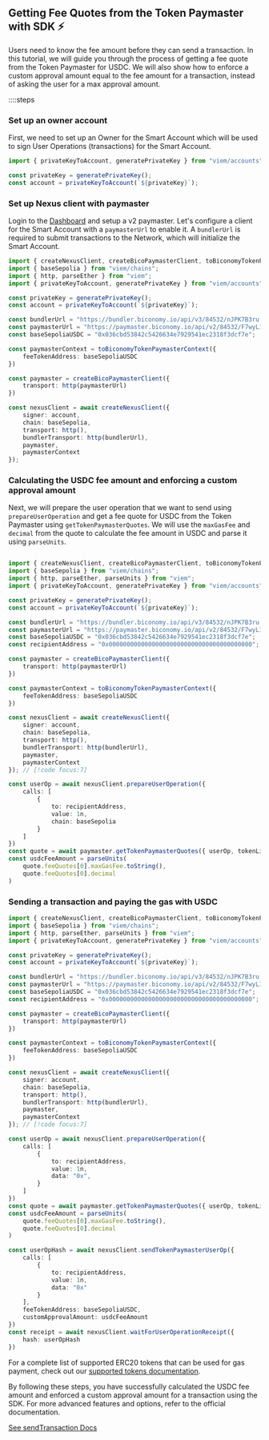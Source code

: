 ## Getting Fee Quotes from the Token Paymaster with SDK ⚡️

Users need to know the fee amount before they can send a transaction. In this tutorial, we will guide you through the process of getting a fee quote from the Token Paymaster for USDC.
We will also show how to  enforce a custom approval amount equal to the fee amount for a transaction, instead of asking the user for a max approval amount.

::::steps

### Set up an owner account
First, we need to set up an Owner for the Smart Account which will be used to sign User Operations (transactions) for the Smart Account.

```typescript 
import { privateKeyToAccount, generatePrivateKey } from "viem/accounts";

const privateKey = generatePrivateKey();
const account = privateKeyToAccount(`${privateKey}`);
```

### Set up Nexus client with paymaster
Login to the [Dashboard](https://dashboard.biconomy.io/) and setup a v2 paymaster. Let's configure a client for the Smart Account with a `paymasterUrl` to enable it. A `bundlerUrl` is required to submit transactions to the Network, which will initialize the Smart Account.

```typescript 
import { createNexusClient, createBicoPaymasterClient, toBiconomyTokenPaymasterContext } from "@biconomy/abstractjs";
import { baseSepolia } from "viem/chains"; 
import { http, parseEther } from "viem";
import { privateKeyToAccount, generatePrivateKey } from "viem/accounts";

const privateKey = generatePrivateKey();
const account = privateKeyToAccount(`${privateKey}`);

const bundlerUrl = "https://bundler.biconomy.io/api/v3/84532/nJPK7B3ru.dd7f7861-190d-41bd-af80-6877f74b8f44";
const paymasterUrl = "https://paymaster.biconomy.io/api/v2/84532/F7wyL1clz.75a64804-3e97-41fa-ba1e-33e98c2cc703"; // [!code focus:16]
const baseSepoliaUSDC = "0x036cbd53842c5426634e7929541ec2318f3dcf7e"; 

const paymasterContext = toBiconomyTokenPaymasterContext({
    feeTokenAddress: baseSepoliaUSDC
})

const paymaster = createBicoPaymasterClient({
    transport: http(paymasterUrl)
})

const nexusClient = await createNexusClient({
    signer: account,
    chain: baseSepolia,
    transport: http(),
    bundlerTransport: http(bundlerUrl),
    paymaster,
    paymasterContext
});
```

### Calculating the USDC fee amount and enforcing a custom approval amount
Next, we will prepare the user operation that we want to send using `prepareUserOperation` and get a fee quote for USDC from the Token Paymaster using `getTokenPaymasterQuotes`.
We will use the `maxGasFee` and `decimal` from the quote to calculate the fee amount in USDC and parse it using `parseUnits`.

```typescript 

import { createNexusClient, createBicoPaymasterClient, toBiconomyTokenPaymasterContext } from "@biconomy/abstractjs";
import { baseSepolia } from "viem/chains"; 
import { http, parseEther, parseUnits } from "viem";
import { privateKeyToAccount, generatePrivateKey } from "viem/accounts";

const privateKey = generatePrivateKey();
const account = privateKeyToAccount(`${privateKey}`);

const bundlerUrl = "https://bundler.biconomy.io/api/v3/84532/nJPK7B3ru.dd7f7861-190d-41bd-af80-6877f74b8f44";
const paymasterUrl = "https://paymaster.biconomy.io/api/v2/84532/F7wyL1clz.75a64804-3e97-41fa-ba1e-33e98c2cc703";
const baseSepoliaUSDC = "0x036cbd53842c5426634e7929541ec2318f3dcf7e";
const recipientAddress = "0x0000000000000000000000000000000000000000";

const paymaster = createBicoPaymasterClient({
    transport: http(paymasterUrl)
})

const paymasterContext = toBiconomyTokenPaymasterContext({
    feeTokenAddress: baseSepoliaUSDC
})

const nexusClient = await createNexusClient({
    signer: account,
    chain: baseSepolia,
    transport: http(),
    bundlerTransport: http(bundlerUrl),
    paymaster,
    paymasterContext
}); // [!code focus:7]

const userOp = await nexusClient.prepareUserOperation({
    calls: [
        {
            to: recipientAddress,
            value: 1n,
            chain: baseSepolia
        }
    ]
})
const quote = await paymaster.getTokenPaymasterQuotes({ userOp, tokenList:[baseSepoliaUSDC] })
const usdcFeeAmount = parseUnits(
    quote.feeQuotes[0].maxGasFee.toString(),
    quote.feeQuotes[0].decimal
)
```

### Sending a transaction and paying the gas with USDC
```typescript 
import { createNexusClient, createBicoPaymasterClient, toBiconomyTokenPaymasterContext } from "@biconomy/abstractjs";
import { baseSepolia } from "viem/chains"; 
import { http, parseEther, parseUnits } from "viem";
import { privateKeyToAccount, generatePrivateKey } from "viem/accounts";

const privateKey = generatePrivateKey();
const account = privateKeyToAccount(`${privateKey}`);

const bundlerUrl = "https://bundler.biconomy.io/api/v3/84532/nJPK7B3ru.dd7f7861-190d-41bd-af80-6877f74b8f44";
const paymasterUrl = "https://paymaster.biconomy.io/api/v2/84532/F7wyL1clz.75a64804-3e97-41fa-ba1e-33e98c2cc703";
const baseSepoliaUSDC = "0x036cbd53842c5426634e7929541ec2318f3dcf7e";
const recipientAddress = "0x0000000000000000000000000000000000000000";

const paymaster = createBicoPaymasterClient({
    transport: http(paymasterUrl)
})

const paymasterContext = toBiconomyTokenPaymasterContext({
    feeTokenAddress: baseSepoliaUSDC
})

const nexusClient = await createNexusClient({
    signer: account,
    chain: baseSepolia,
    transport: http(),
    bundlerTransport: http(bundlerUrl),
    paymaster,
    paymasterContext
}); // [!code focus:7]

const userOp = await nexusClient.prepareUserOperation({
    calls: [
        {
            to: recipientAddress,
            value: 1n,
            data: "0x",
        }
    ]
})
const quote = await paymaster.getTokenPaymasterQuotes({ userOp, tokenList:[baseSepoliaUSDC] })
const usdcFeeAmount = parseUnits(
    quote.feeQuotes[0].maxGasFee.toString(),
    quote.feeQuotes[0].decimal
)

const userOpHash = await nexusClient.sendTokenPaymasterUserOp({
    calls: [
        {
            to: recipientAddress,
            value: 1n,
            data: "0x"
        }
    ],
    feeTokenAddress: baseSepoliaUSDC,
    customApprovalAmount: usdcFeeAmount
})
const receipt = await nexusClient.waitForUserOperationReceipt({
    hash: userOpHash
})
```

For a complete list of supported ERC20 tokens that can be used for gas payment, check out our [supported tokens documentation](/contractsAndAudits#token-paymaster-supported-tokens).

By following these steps, you have successfully calculated the USDC fee amount and enforced a custom approval amount for a transaction using the SDK. For more advanced features and options, refer to the official documentation.

[See sendTransaction Docs](/nexus-client/methods#sendtransaction)
